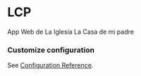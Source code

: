 # LCP

App Web de La Iglesia La Casa de mi padre


### Customize configuration
See [Configuration Reference](https://LCP.now.sh/).
